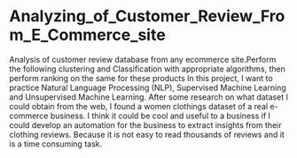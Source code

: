 # Analyzing_of_Customer_Review_From_E_Commerce_site
Analysis of customer review database from any ecommerce site.Perform the following clustering and Classification with appropriate algorithms, then perform ranking on the same for these products
In this project, I want to practice Natural Language Processing (NLP), Supervised Machine Learning and Unsupervised Machine Learning. After some research on what dataset I could obtain from the web, I found a women clothings dataset of a real e-commerce business. I think it could be
cool and useful to a business if I could develop an automation for the business to extract insights from their clothing reviews. Because it is not easy to read thousands of reviews and it is a time consuming task.
